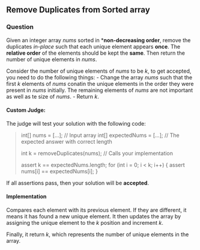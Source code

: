 ## Remove Duplicates from Sorted array

### Question

Given an integer array *nums* sorted in ***non-decreasing order**, remove the duplicates *in-place* such
that each unique element appears **once**. The **relative order** of the elements should be kept the **same**.
Then return the number of unique elements in *nums*.

Consider the number of unique elements of *nums* to be *k*, to get accepted, you need to do the following things: 
       - Change the array *nums* such that the first *k* elements of *nums* conatin the unique elements in
         the order they were present in *nums* initially. The remaining elements of *nums* are not important
         as well as te size of *nums*.
       - Return *k*.
       
#### Custom Judge:

The judge will test your solution with the following code:

> int[] nums = [...]; // Input array
> int[] expectedNums = [...]; // The expected answer with correct length
>
> int k = removeDuplicates(nums); // Calls your implementation
>
> assert k == expectedNums.length;
> for (int i = 0; i < k; i++) {
> assert nums[i] == expectedNums[i];
> }

If all assertions pass, then your solution will be **accepted**.

#### Implementation

Compares each element with its previous element. If they are different, it means it has found a new unique 
element. It then updates the array by assigning the unique element to the *k* position and increment *k*.

Finally, it return *k*, which represents the number of unique elements in the array.
